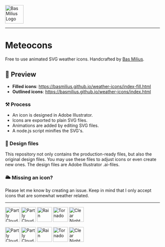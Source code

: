 <a href="https://bas.dev" target="_blank" rel="noopener">
	<img src="https://bas.dev/module/@bas/website/resource/image/logo.svg" alt="Bas Milius Logo" height="60" width="60" />
</a>

---

# Meteocons
Free to use animated SVG weather icons. Handcrafted by [Bas Milius](https://bas.dev).

## 👀 Preview
- **Filled icons**: https://basmilius.github.io/weather-icons/index-fill.html
- **Outlined icons**: https://basmilius.github.io/weather-icons/index.html

### ⚒ Process
- An icon is designed in Adobe Illustrator.
- Icons are exported to plain SVG files.
- Animations are added by editing SVG files.
- A node.js script minifies the SVG's.

### 🎨 Design files
This repository not only contains the production-ready files, but also the original design
files. You may use these files to adjust icons or even create new ones. The design files
are Adobe Illustrator .ai-files.

### 🌥 Missing an icon?
Please let me know by creating an issue. Keep in mind that I only accept icons that are
somewhat weather related.

---

<p float="left">
	<img src="https://bmcdn.nl/assets/weather-icons/v2.0/fill/clear-day.svg" alt="Partly Cloudy Day" height="48"/>
	<img src="https://bmcdn.nl/assets/weather-icons/v2.0/fill/partly-cloudy-day.svg" alt="Partly Cloudy Day" height="48"/>
	<img src="https://bmcdn.nl/assets/weather-icons/v2.0/fill/rain.svg" alt="Rain" height="48"/>
	<img src="https://bmcdn.nl/assets/weather-icons/v2.0/fill/tornado.svg" alt="Tornado" height="48"/>
	<img src="https://bmcdn.nl/assets/weather-icons/v2.0/fill/clear-night.svg" alt="Clear Night" height="48"/>
</p>

<p float="left">
	<img src="https://bmcdn.nl/assets/weather-icons/v2.0/line/clear-day.svg" alt="Partly Cloudy Day" height="48"/>
	<img src="https://bmcdn.nl/assets/weather-icons/v2.0/line/partly-cloudy-day.svg" alt="Partly Cloudy Day" height="48"/>
	<img src="https://bmcdn.nl/assets/weather-icons/v2.0/line/rain.svg" alt="Rain" height="48"/>
	<img src="https://bmcdn.nl/assets/weather-icons/v2.0/line/tornado.svg" alt="Tornado" height="48"/>
	<img src="https://bmcdn.nl/assets/weather-icons/v2.0/line/clear-night.svg" alt="Clear Night" height="48"/>
</p>
